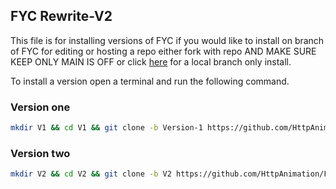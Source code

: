 ## FYC Rewrite-V2

This file is for installing versions of FYC if you would like to install on branch of FYC for editing or hosting a repo either fork with repo AND MAKE SURE KEEP ONLY MAIN IS OFF or click [here](Branchs.md) for a local branch only install.

To install a version open a terminal and run the following command.

### Version one

```bash
mkdir V1 && cd V1 && git clone -b Version-1 https://github.com/HttpAnimation/FYC-Rewrite-V2.git && cd ../
```

### Version two
```bash
mkdir V2 && cd V2 && git clone -b V2 https://github.com/HttpAnimation/FYC-Rewrite-V2.git && cd ../
```